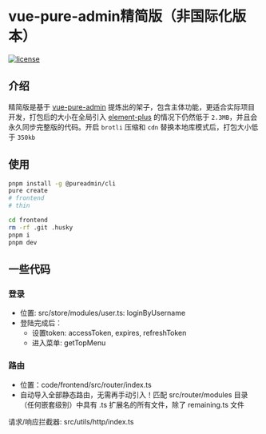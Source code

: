 <h1>vue-pure-admin精简版（非国际化版本）</h1>

[![license](https://img.shields.io/github/license/pure-admin/vue-pure-admin.svg)](LICENSE)


## 介绍

精简版是基于 [vue-pure-admin](https://github.com/pure-admin/vue-pure-admin) 提炼出的架子，包含主体功能，更适合实际项目开发，打包后的大小在全局引入 [element-plus](https://element-plus.org) 的情况下仍然低于 `2.3MB`，并且会永久同步完整版的代码。开启 `brotli` 压缩和 `cdn` 替换本地库模式后，打包大小低于 `350kb`

## 使用

```bash
pnpm install -g @pureadmin/cli
pure create
# frontend
# thin

cd frontend
rm -rf .git .husky
pnpm i
pnpm dev
```

## 一些代码

### 登录
- 位置: src/store/modules/user.ts: loginByUsername
- 登陆完成后：
  - 设置token: accessToken, expires, refreshToken
  - 进入菜单: getTopMenu


### 路由

- 位置：code/frontend/src/router/index.ts
- 自动导入全部静态路由，无需再手动引入！匹配 src/router/modules 目录（任何嵌套级别）中具有 .ts 扩展名的所有文件，除了 remaining.ts 文件


请求/响应拦截器: src/utils/http/index.ts